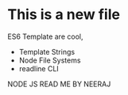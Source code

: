 This is a new file
============================

ES6 Template are cool, 

* Template Strings
* Node File Systems
* readline CLI

NODE JS READ ME BY NEERAJ